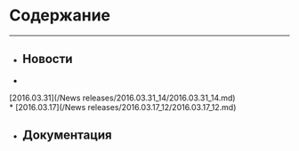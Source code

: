 # Содержание


---


* ## Н[](upsmile.ua)овости

 * 
[2016.03.31](/News releases/2016.03.31_14/2016.03.31_14.md)  
 * 
[2016.03.17](/News releases/2016.03.17_12/2016.03.17_12.md)


* ## Документация
